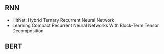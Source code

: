 
## RNN
- HitNet: Hybrid Ternary Recurrent Neural Network
- Learning Compact Recurrent Neural Networks With Block-Term Tensor Decomposition

## BERT